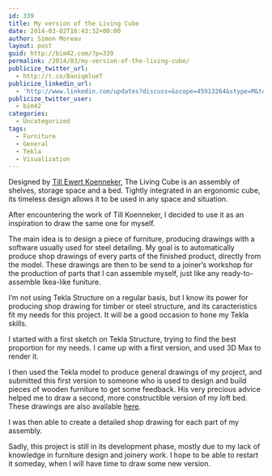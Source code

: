```yaml
---
id: 339
title: My version of the Living Cube
date: 2014-03-02T16:43:32+00:00
author: Simon Moreau
layout: post
guid: http://bim42.com/?p=339
permalink: /2014/03/my-version-of-the-living-cube/
publicize_twitter_url:
  - http://t.co/BaniqmlueT
publicize_linkedin_url:
  - 'http://www.linkedin.com/updates?discuss=&scope=45913264&stype=M&topic=5845931219367665664&type=U&a=7DD4'
publicize_twitter_user:
  - bim42
categories:
  - Uncategorized
tags:
  - Furniture
  - General
  - Tekla
  - Visualization
---
```

Designed by [Till Ewert Koenneker](http://www.illdesigns.ch/art/the-living-cube/), The Living Cube is an assembly of shelves, storage space and a bed. Tightly integrated in an ergonomic cube, its timeless design allows it to be used in any space and situation.
  
After encountering the work of Till Koenneker, I decided to use it as an inspiration to draw the same one for myself.
  
The main idea is to design a piece of furniture, producing drawings with a software usually used for steel detailing. My goal is to automatically produce shop drawings of every parts of the finished product, directly from the model. These drawings are then to be send to a joiner&#8217;s workshop for the production of parts that I can assemble myself, just like any ready-to-assemble Ikea-like funiture.
  
I&#8217;m not using Tekla Structure on a regular basis, but I know its power for producing shop drawing for timber or steel structure, and its caracteristics fit my needs for this project. It will be a good occasion to hone my Tekla skills.
  
I started with a first sketch on Tekla Structure, trying to find the best proportion for my needs. I came up with a first version, and used 3D Max to render it.

![<img class="aligncenter size-full wp-image-340" alt="Rendering" src="http://bim42.com/wp-content/uploads/2014/03/finam.png" width="584" height="438" srcset="https://bim42.com/wp-content/uploads/2014/03/finam.png 800w, https://bim42.com/wp-content/uploads/2014/03/finam-300x225.png 300w" sizes="(max-width: 584px) 100vw, 584px" />](http://bim42.com/wp-content/uploads/2014/03/finam.png)I then used the Tekla model to produce general drawings of my project, and submitted this first version to someone who is used to design and build pieces of wooden furniture to get some feedback. His very precious advice helped me to draw a second, more constructible version of my loft bed. These drawings are also available [here](http://www.scribd.com/doc/210099736/Living-Cube-Drawings).

![<img class="aligncenter size-full wp-image-342" alt="Version" src="http://bim42.com/wp-content/uploads/2014/03/version.png" width="557" height="418" srcset="https://bim42.com/wp-content/uploads/2014/03/version.png 557w, https://bim42.com/wp-content/uploads/2014/03/version-300x225.png 300w" sizes="(max-width: 557px) 100vw, 557px" />](http://bim42.com/wp-content/uploads/2014/03/version.png)I was then able to create a detailed shop drawing for each part of my assembly.

![<img class="aligncenter size-full wp-image-341" alt="Part" src="http://bim42.com/wp-content/uploads/2014/03/part.png" width="584" height="405" srcset="https://bim42.com/wp-content/uploads/2014/03/part.png 829w, https://bim42.com/wp-content/uploads/2014/03/part-300x208.png 300w" sizes="(max-width: 584px) 100vw, 584px" />](http://bim42.com/wp-content/uploads/2014/03/part.png)Sadly, this project is still in its development phase, mostly due to my lack of knowledge in furniture design and joinery work. I hope to be able to restart it someday, when I will have time to draw some new version.